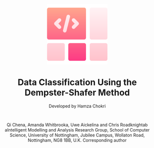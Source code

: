 <div align="center">

  <img src="logo.png" alt="logo" width="200" height="auto" />
  <h1>Data Classification Using the Dempster-Shafer Method</h1>
  
  <p>
    Developed by Hamza Chokri 
   
  </p><br />
  <p>
     Qi Chena, Amanda Whitbrooka, Uwe Aickelina and Chris Roadknightab
    aIntelligent Modelling and Analysis Research Group, School of Computer Science, University of Nottingham, Jubilee Campus, Wollaton Road, Nottingham, NG8 1BB, U.K. Corresponding author
  </p>
